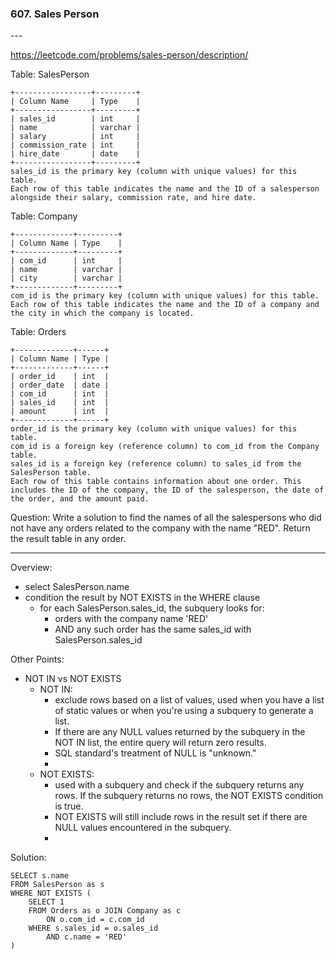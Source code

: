 <h3>607. Sales Person</h3>
---

https://leetcode.com/problems/sales-person/description/

Table: SalesPerson

```
+-----------------+---------+
| Column Name     | Type    |
+-----------------+---------+
| sales_id        | int     |
| name            | varchar |
| salary          | int     |
| commission_rate | int     |
| hire_date       | date    |
+-----------------+---------+
sales_id is the primary key (column with unique values) for this table.
Each row of this table indicates the name and the ID of a salesperson alongside their salary, commission rate, and hire date.
```

Table: Company

```
+-------------+---------+
| Column Name | Type    |
+-------------+---------+
| com_id      | int     |
| name        | varchar |
| city        | varchar |
+-------------+---------+
com_id is the primary key (column with unique values) for this table.
Each row of this table indicates the name and the ID of a company and the city in which the company is located.
```

Table: Orders

```
+-------------+------+
| Column Name | Type |
+-------------+------+
| order_id    | int  |
| order_date  | date |
| com_id      | int  |
| sales_id    | int  |
| amount      | int  |
+-------------+------+
order_id is the primary key (column with unique values) for this table.
com_id is a foreign key (reference column) to com_id from the Company table.
sales_id is a foreign key (reference column) to sales_id from the SalesPerson table.
Each row of this table contains information about one order. This includes the ID of the company, the ID of the salesperson, the date of the order, and the amount paid.
```

Question: Write a solution to find the names of all the salespersons who did not have any orders related to the company with the name "RED". Return the result table in any order.



---
Overview:
- select SalesPerson.name
- condition the result by NOT EXISTS in the WHERE clause
	- for each SalesPerson.sales_id, the subquery looks for:
		- orders with the company name 'RED'
		- AND any such order has the same sales_id with SalesPerson.sales_id

Other Points:
- NOT IN vs NOT EXISTS
	- NOT IN: 
		- exclude rows based on a list of values, used when you have a list of static values or when you're using a subquery to generate a list.
		- If there are any NULL values returned by the subquery in the NOT IN list, the entire query will return zero results.
		- SQL standard's treatment of NULL is "unknown."
		- 
	- NOT EXISTS: 
		- used with a subquery and check if the subquery returns any rows. If the subquery returns no rows, the NOT EXISTS condition is true.
		- NOT EXISTS will still include rows in the result set if there are NULL values encountered in the subquery.
		- 

Solution:
```
SELECT s.name
FROM SalesPerson as s 
WHERE NOT EXISTS (
    SELECT 1
    FROM Orders as o JOIN Company as c
        ON o.com_id = c.com_id
    WHERE s.sales_id = o.sales_id
        AND c.name = 'RED'
)
```
